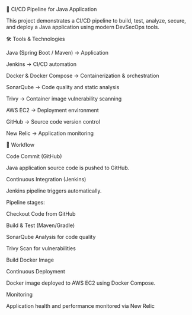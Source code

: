 🚀 CI/CD Pipeline for Java Application

This project demonstrates a CI/CD pipeline to build, test, analyze, secure, and deploy a Java application using modern DevSecOps tools.

🛠️ Tools & Technologies

Java (Spring Boot / Maven) → Application

Jenkins → CI/CD automation

Docker & Docker Compose → Containerization & orchestration

SonarQube → Code quality and static analysis

Trivy → Container image vulnerability scanning

AWS EC2 → Deployment environment

GitHub → Source code version control

New Relic → Application monitoring

📌 Workflow

Code Commit (GitHub)

Java application source code is pushed to GitHub.

Continuous Integration (Jenkins)

Jenkins pipeline triggers automatically.

Pipeline stages:

Checkout Code from GitHub

Build & Test (Maven/Gradle)

SonarQube Analysis for code quality

Trivy Scan for vulnerabilities

Build Docker Image

Continuous Deployment

Docker image deployed to AWS EC2 using Docker Compose.

Monitoring

Application health and performance monitored via New Relic

